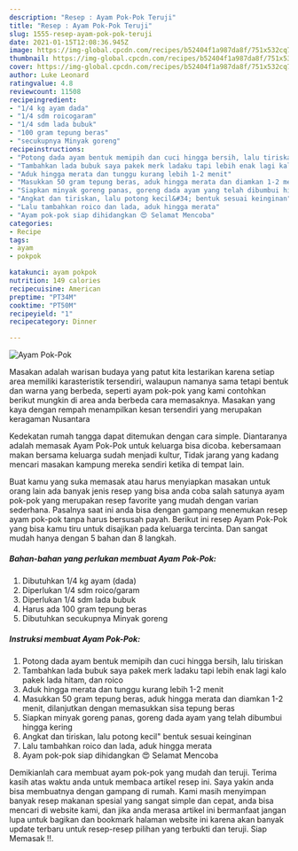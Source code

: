 ```yaml
---
description: "Resep : Ayam Pok-Pok Teruji"
title: "Resep : Ayam Pok-Pok Teruji"
slug: 1555-resep-ayam-pok-pok-teruji
date: 2021-01-15T12:08:36.945Z
image: https://img-global.cpcdn.com/recipes/b52404f1a987da8f/751x532cq70/ayam-pok-pok-foto-resep-utama.jpg
thumbnail: https://img-global.cpcdn.com/recipes/b52404f1a987da8f/751x532cq70/ayam-pok-pok-foto-resep-utama.jpg
cover: https://img-global.cpcdn.com/recipes/b52404f1a987da8f/751x532cq70/ayam-pok-pok-foto-resep-utama.jpg
author: Luke Leonard
ratingvalue: 4.8
reviewcount: 11508
recipeingredient:
- "1/4 kg ayam dada"
- "1/4 sdm roicogaram"
- "1/4 sdm lada bubuk"
- "100 gram tepung beras"
- "secukupnya Minyak goreng"
recipeinstructions:
- "Potong dada ayam bentuk memipih dan cuci hingga bersih, lalu tiriskan"
- "Tambahkan lada bubuk saya pakek merk ladaku tapi lebih enak lagi kalo pakek lada hitam, dan roico"
- "Aduk hingga merata dan tunggu kurang lebih 1-2 menit"
- "Masukkan 50 gram tepung beras, aduk hingga merata dan diamkan 1-2 menit, dilanjutkan dengan memasukkan sisa tepung beras"
- "Siapkan minyak goreng panas, goreng dada ayam yang telah dibumbui hingga kering"
- "Angkat dan tiriskan, lalu potong kecil&#34; bentuk sesuai keinginan"
- "Lalu tambahkan roico dan lada, aduk hingga merata"
- "Ayam pok-pok siap dihidangkan 😍 Selamat Mencoba"
categories:
- Recipe
tags:
- ayam
- pokpok

katakunci: ayam pokpok 
nutrition: 149 calories
recipecuisine: American
preptime: "PT34M"
cooktime: "PT50M"
recipeyield: "1"
recipecategory: Dinner

---
```



![Ayam Pok-Pok](https://img-global.cpcdn.com/recipes/b52404f1a987da8f/751x532cq70/ayam-pok-pok-foto-resep-utama.jpg)

Masakan adalah warisan budaya yang patut kita lestarikan karena setiap area memiliki karasteristik tersendiri, walaupun namanya sama tetapi bentuk dan warna yang berbeda, seperti ayam pok-pok yang kami contohkan berikut mungkin di area anda berbeda cara memasaknya. Masakan yang kaya dengan rempah menampilkan kesan tersendiri yang merupakan keragaman Nusantara

Kedekatan rumah tangga dapat ditemukan dengan cara simple. Diantaranya adalah memasak Ayam Pok-Pok untuk keluarga bisa dicoba. kebersamaan makan bersama keluarga sudah menjadi kultur, Tidak jarang yang kadang mencari masakan kampung mereka sendiri ketika di tempat lain.



Buat kamu yang suka memasak atau harus menyiapkan masakan untuk orang lain ada banyak jenis resep yang bisa anda coba salah satunya ayam pok-pok yang merupakan resep favorite yang mudah dengan varian sederhana. Pasalnya saat ini anda bisa dengan gampang menemukan resep ayam pok-pok tanpa harus bersusah payah.
Berikut ini resep Ayam Pok-Pok yang bisa kamu tiru untuk disajikan pada keluarga tercinta. Dan sangat mudah hanya dengan 5 bahan dan 8 langkah.


<!--inarticleads1-->

##### Bahan-bahan yang perlukan membuat Ayam Pok-Pok:

1. Dibutuhkan 1/4 kg ayam (dada)
1. Diperlukan 1/4 sdm roico/garam
1. Diperlukan 1/4 sdm lada bubuk
1. Harus ada 100 gram tepung beras
1. Dibutuhkan secukupnya Minyak goreng




<!--inarticleads2-->

##### Instruksi membuat  Ayam Pok-Pok:

1. Potong dada ayam bentuk memipih dan cuci hingga bersih, lalu tiriskan
1. Tambahkan lada bubuk saya pakek merk ladaku tapi lebih enak lagi kalo pakek lada hitam, dan roico
1. Aduk hingga merata dan tunggu kurang lebih 1-2 menit
1. Masukkan 50 gram tepung beras, aduk hingga merata dan diamkan 1-2 menit, dilanjutkan dengan memasukkan sisa tepung beras
1. Siapkan minyak goreng panas, goreng dada ayam yang telah dibumbui hingga kering
1. Angkat dan tiriskan, lalu potong kecil&#34; bentuk sesuai keinginan
1. Lalu tambahkan roico dan lada, aduk hingga merata
1. Ayam pok-pok siap dihidangkan 😍 Selamat Mencoba




Demikianlah cara membuat ayam pok-pok yang mudah dan teruji. Terima kasih atas waktu anda untuk membaca artikel resep ini. Saya yakin anda bisa membuatnya dengan gampang di rumah. Kami masih menyimpan banyak resep makanan spesial yang sangat simple dan cepat, anda bisa mencari di website kami, dan jika anda merasa artikel ini bermanfaat jangan lupa untuk bagikan dan bookmark halaman website ini karena akan banyak update terbaru untuk resep-resep pilihan yang terbukti dan teruji. Siap Memasak !!. 
